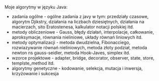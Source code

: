 Moje algorytmy w języku Java:
- zadania ogólne - ogólne zadania z javy w tym: przedziały czasowe, algorytm Djikstry, działania na liczbach dziesiętnych, działania na macierzach, sito Eratostenesa, kalkulator notacji polskiej itd.
- metody obliczeniowe - Gauss, błędy działań, interpolacje, całkowanie, aproksymacje, równania nieliniowe, układy równań liniowych itd.
- metody optymalizacji - metoda dwudzielna, Fibonacciego, rozwiazywanie równań nieliniowych, metoda złoty podział, metoda newton ns gauss-seidler, metoda Hook-Javes, simplex itd.
- wzorce projektowe - adapter, bridge, decorator, observer, state, store, templste_method itd.
- algorytmy genetyczne - kodowanie, selekcja, mutacja i inwersja, krzyżowanie i sukcesja
